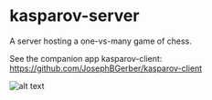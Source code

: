 # kasparov-server
A server hosting a one-vs-many game of chess.

See the companion app kasparov-client: https://github.com/JosephBGerber/kasparov-client

![alt text](https://i.ibb.co/ZVmWgzV/home-joseph-Projects-kasparov-client-site-index-html.png "kasparov-client")

